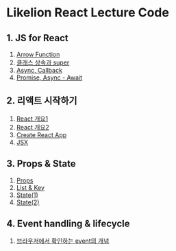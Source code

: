 # Likelion React Lecture Code 

## 1. JS for React
  1. [Arrow Function](https://github.com/kangtegong/React-Study/blob/master/%231%20JS%20for%20React/1.arrow_function.md#react-with-django)
  2. [클래스 상속과 super](https://github.com/kangtegong/React-Study/blob/master/%231%20JS%20for%20React/2.Class_Super.md#react-with-django)
  3. [Async, Callback](https://github.com/kangtegong/React-Study/blob/master/%231%20JS%20for%20React/3.Async_and_Callback.md#react-with-django)
  4. [Promise, Async - Await](https://github.com/kangtegong/React-Study/blob/master/%231%20JS%20for%20React/4.Promise_Async_Await.md#react-with-django)
  
## 2. 리액트 시작하기
  1. [React 개요1](https://github.com/kangtegong/React-Study/blob/master/%232%20Getting%20Started/1.Getting_Started1.md#react-with-django)
  2. [React 개요2](https://github.com/kangtegong/React-Study/blob/master/%232%20Getting%20Started/2.Getting_Started2.md#react-with-django)
  3. [Create React App](https://github.com/kangtegong/React-Study/blob/master/%232%20Getting%20Started/3.Create_React_App.md#react-with-django)
  4. [JSX](https://github.com/kangtegong/React-Study/blob/master/%232%20Getting%20Started/4.JSX.md#react-with-django)
  
## 3. Props & State
  1. [Props](https://github.com/kangtegong/React-Study/blob/master/%233%20Props%20%26%20State/1.Props.md#react-with-django)
  2. [List & Key](https://github.com/kangtegong/React-Study/blob/master/%233%20Props%20%26%20State/2.List-%26-Key.md#react-with-django)
  3. [State(1)](https://github.com/kangtegong/React-Study/blob/master/%233%20Props%20%26%20State/3.State(1).md#react-with-django)
  4. [State(2)](https://github.com/kangtegong/React-Study/blob/master/%233%20Props%20%26%20State/4.State(2).md#react-with-django)

## 4. Event handling & lifecycle
  1. [브라우저에서 확인하는 event의 개념](https://github.com/kangtegong/React-Study/blob/master/%233%20Props%20%26%20State/1.Props.md#react-with-django)
